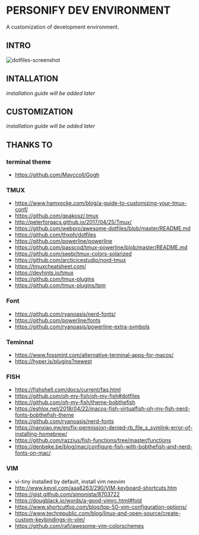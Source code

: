 # PERSONIFY DEV ENVIRONMENT
A customization of development environment.

## INTRO
![dotfiles-screenshot](https://user-images.githubusercontent.com/58973699/80859336-2f96aa00-8c8a-11ea-93f7-780e3be8117a.jpg)

## INTALLATION
*installation guide will be added later*

## CUSTOMIZATION
*installation guide will be added later*

## THANKS TO
### terminal theme
* https://github.com/Mayccoll/Gogh

### TMUX
* https://www.hamvocke.com/blog/a-guide-to-customizing-your-tmux-conf/
* https://github.com/gpakosz/.tmux
* http://peterforgacs.github.io/2017/04/25/Tmux/
* https://github.com/webpro/awesome-dotfiles/blob/master/README.md
* https://github.com/thxph/dotfiles
* https://github.com/powerline/powerline
* https://github.com/passcod/tmux-powerline/blob/master/README.md
* https://github.com/seebi/tmux-colors-solarized
* https://github.com/arcticicestudio/nord-tmux
* https://tmuxcheatsheet.com/
* https://devhints.io/tmux
* https://github.com/tmux-plugins
* https://github.com/tmux-plugins/tpm

### Font
* https://github.com/ryanoasis/nerd-fonts/
* https://github.com/powerline/fonts
* https://github.com/ryanoasis/powerline-extra-symbols

### Teminnal 
* https://www.fossmint.com/alternative-terminal-apps-for-macos/
* https://hyper.is/plugins?newest

### FISH
* https://fishshell.com/docs/current/faq.html
* https://github.com/oh-my-fish/oh-my-fish#dotfiles
* https://github.com/oh-my-fish/theme-bobthefish
* https://eshlox.net/2018/04/22/macos-fish-virtualfish-oh-my-fish-nerd-fonts-bobthefish-theme
* https://github.com/ryanoasis/nerd-fonts
* https://nanxiao.me/en/fix-permission-denied-rb_file_s_symlink-error-of-installing-homebrew/
* https://github.com/razzius/fish-functions/tree/master/functions
* https://denbeke.be/blog/mac/configure-fish-with-bobthefish-and-nerd-fonts-on-mac/

### VIM
* vi-tiny installed by default, install vim neovim
* http://www.keyxl.com/aaa8263/290/VIM-keyboard-shortcuts.htm
* https://gist.github.com/simonista/8703722
* https://dougblack.io/words/a-good-vimrc.html#fold
* https://www.shortcutfoo.com/blog/top-50-vim-configuration-options/
* https://www.techrepublic.com/blog/linux-and-open-source/create-custom-keybindings-in-vim/
* https://github.com/rafi/awesome-vim-colorschemes

